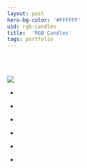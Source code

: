 ```yaml
---
layout: post
hero-bg-color: '#FFFFFF'
uid: rgb-candles
title:  'RGB Candles'
tags: portfolio
---
```


<div class="sqs-html-content">
 <p class="" style="white-space:pre-wrap;">
 </p>
</div>


<a href="{{ site.url }}/images/portfolio/rgb-candles/IMG_20180726_142934.jpg">
<img src = "{{ site.url }}/images/portfolio/rgb-candles/IMG_20180726_142934.jpg">
</a>


<ul class="projects clearfix">
  <li>
    <div class="project" style='background-image: url(/images/portfolio/rgb-candles/IMG_20180726_142735.jpg)'>
      <a class="cover" href="{{ site.url }}/images/portfolio/rgb-candles/IMG_20180726_142735.jpg"></a>
    </div>
  </li>
  <li>
    <div class="project" style='background-image: url(/images/portfolio/rgb-candles/IMG_20180706_173501.jpg)'>
      <a class="cover" href="{{ site.url }}/images/portfolio/rgb-candles/IMG_20180706_173501.jpg"></a>
    </div>
  </li>
  <li>
    <div class="project" style='background-image: url(/images/portfolio/rgb-candles/IMG_20180726_142902.jpg)'>
      <a class="cover" href="{{ site.url }}/images/portfolio/rgb-candles/IMG_20180726_142902.jpg"></a>
    </div>
  </li>
  <li>
    <div class="project" style='background-image: url(/images/portfolio/rgb-candles/IMG_20180706_173457.jpg)'>
      <a class="cover" href="{{ site.url }}/images/portfolio/rgb-candles/IMG_20180706_173457.jpg"></a>
    </div>
  </li>
  <li>
    <div class="project" style='background-image: url(/images/portfolio/rgb-candles/IMG_20180706_173504.jpg)'>
      <a class="cover" href="{{ site.url }}/images/portfolio/rgb-candles/IMG_20180706_173504.jpg"></a>
    </div>
  </li>
  <li>
    <div class="project" style='background-image: url(/images/portfolio/rgb-candles/IMG_20180726_142825.jpg)'>
      <a class="cover" href="{{ site.url }}/images/portfolio/rgb-candles/IMG_20180726_142825.jpg"></a>
    </div>
  </li>
</ul>
<br>


